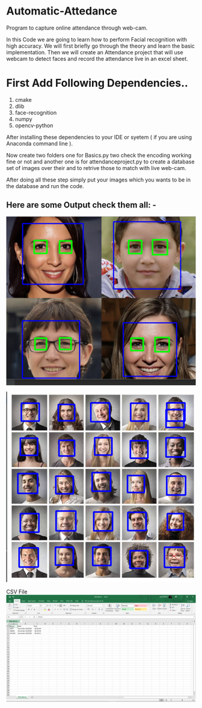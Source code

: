 # Automatic-Attedance
Program to capture online attendance through web-cam.

In this Code we are going to learn how to perform Facial recognition with high accuracy. We will first briefly go through the theory and learn the basic implementation. Then we will create an Attendance project that will use webcam to detect faces and record the attendance live in an excel sheet.

# First Add Following Dependencies..
1. cmake
2. dlib
3. face-recognition
4. numpy
5. opencv-python

After installing these dependencies to your IDE or syetem ( if you are using Anaconda command line ).

Now create two folders one for Basics.py two check the encoding working fine or not and another one is for attendanceproject.py
to create a database set of images over their and to retrive those to match with live web-cam.

After doing all these step simply put your images which you wants to be in the database and run the code.

## Here are some Output check them all: -
    
![](1.png)   

![](2.png)

CSV File 
![](csv.png)
